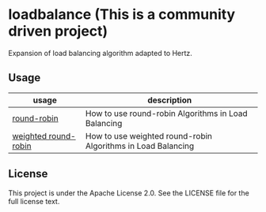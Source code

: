 # loadbalance (This is a community driven project)

Expansion of load balancing algorithm adapted to Hertz.

## Usage

| usage                                              | description                                                  |
|----------------------------------------------------|--------------------------------------------------------------|
| [round-robin](round_robin/example)                 | How to use round-robin Algorithms in Load Balancing          |
| [weighted round-robin](weight_round_robin/example) | How to use weighted round-robin Algorithms in Load Balancing |

## License

This project is under the Apache License 2.0. See the LICENSE file for the full license text.